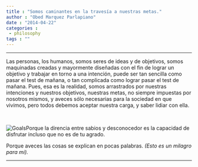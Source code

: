 ```yaml
---
title : "Somos caminantes en la travesía a nuestras metas."
author : "Obed Marquez Parlapiano"
date : "2014-04-22"
categories : 
 - philosophy
tags : ""
---
```


* * *

Las personas, los humanos, somos seres de ideas y de objetivos, somos maquinadas creadas y mayormente diseñadas con el fin de lograr un objetivo y trabajar en torno a una intención, puede ser tan sencilla como pasar el test de mañana, o tan complicada como lograr pasar el test de mañana. Pues, esa es la realidad, somos arrastrados por nuestras intenciones y nuestros objetivos, nuestras metas, no siempre impuestas por nosotros mismos, y aveces sólo necesarias para la sociedad en que vivimos, pero todos debemos aceptar nuestra carga, y saber lidiar con ella.

 

![Goals](https://obedparla.com/wp-content/uploads/2014/04/goals2.jpg?w=150)Porque la direncia entre sabios y desconocedor es la capacidad de disfrutar incluso que no es de tu agrado.

Porque aveces las cosas se explican en pocas palabras. _(Esto es un milagro para mi)._

* * *
